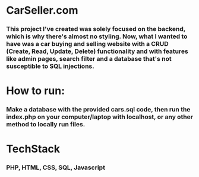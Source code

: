 # CarSeller.com

### This project I've created was solely focused on the backend, which is why there's almost no styling. Now, what I wanted to have was a car buying and selling website with a CRUD (Create, Read, Update, Delete) functionality and with features like admin pages, search filter and a database that's not susceptible to SQL injections.

# How to run:
### Make a database with the provided cars.sql code, then run the index.php on your computer/laptop with localhost, or any other method to locally run files.

# TechStack
### PHP, HTML, CSS, SQL, Javascript
